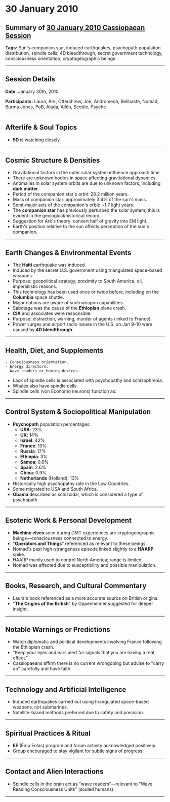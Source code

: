 # 30 January 2010

## Summary of [30 January 2010 Cassiopaean Session](https://cassiopaea.org/forum/threads/session-30-january-2010.15927/)

**Tags:** Sun's companion star, induced earthquakes, psychopath population distribution, spindle cells, 4D bleedthrough, secret government technology, consciousness orientation, cryptogeographic beings

---


## Session Details

**Date:** January 30th, 2010

**Participants:** Laura, Ark, Ottershrew, Joe, Andromeda, Belibaste, Nomad, Burma Jones, PoB, Alada, Ailén, Scottie, Psyche

---


## Afterlife & Soul Topics

- **5D** is watching closely.

---


## Cosmic Structure & Densities

- Gravitational factors in the outer solar system influence approach time.
- There are unknown bodies in space affecting gravitational dynamics.
- Anomalies in solar system orbits are due to unknown factors, including **dark matter**.
- Period of the companion star's orbit: 28.2 million years.
- Mass of companion star: approximately 3.4% of the sun's mass.
- Semi-major axis of the companion's orbit: ~1.7 light years.
- The **companion star** has previously perturbed the solar system; this is evident in the geological/historical record.
- Suggestion for Ark's theory: convert half of gravity into EM light.
- Earth's position relative to the sun affects perception of the sun's companion.

---


## Earth Changes & Environmental Events

- The **Haiti** earthquake was induced.
- Induced by the secret U.S. government using triangulated space-based weapons.
- Purpose: geopolitical strategy, proximity to South America, oil, imperialistic reasons.
- This technology has been used once or twice before, including on the **Columbia** space shuttle.
- Major nations are aware of such weapon capabilities.
- Sabotage was the cause of the **Ethiopian** plane crash.
- **CIA** and associates were responsible.
- Purpose: distraction, warning, murder of agents (linked to France).
- Power surges and airport radio issues in the U.S. on Jan 9–10 were caused by **4D bleedthrough**.

---


## Health, Diet, and Supplements

    - Consciousness orientation.
    - Energy directors.
    - Wave readers or homing devices.
- Lack of spindle cells is associated with psychopathy and schizophrenia.
- Whales also have spindle cells.
- Spindle cells (von Economo neurons) function as:

---


## Control System & Sociopolitical Manipulation

- **Psychopath** population percentages:
    - **USA**: 23%
    - **UK**: 14%
    - **Israel**: 42%
    - **France**: 10%
    - **Russia**: 17%
    - **Ethiopia**: 3%
    - **Samoa**: 0.6%
    - **Spain**: 2.6%
    - **China**: 0.9%
    - **Netherlands** (Holland): 13%
- Historically high psychopathy rate in the Low Countries.
- Some migrated to USA and South Africa.
- **Obama** described as schizoidal, which is considered a type of psychopath.

---


## Esoteric Work & Personal Development

- **Machine elves** seen during DMT experiences are cryptogeographic beings—consciousness connected to energy.
- "**Operators and Things**" referenced as relevant to these beings.
- Nomad's past high-strangeness episode linked slightly to a **HAARP** spike.
- HAARP mainly used to control North America; range is limited.
- Nomad was affected due to susceptibility and possible manipulation.

---


## Books, Research, and Cultural Commentary

- Laura's book referenced as a more accurate source on British origins.
- "**The Origins of the British**" by Oppenheimer suggested for deeper insight.

---


## Notable Warnings or Predictions

- Watch diplomatic and political developments involving France following the Ethiopian crash.
- "Keep your eyes and ears alert for signals that you are having a real effect."
- Cassiopaeans affirm there is no current wrongdoing but advise to "carry on" carefully and have faith.

---


## Technology and Artificial Intelligence

- Induced earthquakes carried out using triangulated space-based weapons, not submarines.
- Satellite-based methods preferred due to safety and precision.

---


## Spiritual Practices & Ritual

- **EE** (Éiriú Eolas) program and forum activity acknowledged positively.
- Group encouraged to stay vigilant for subtle signs of progress.

---



## Contact and Alien Interactions

- Spindle cells in the brain act as “wave readers”—relevant to "Wave Reading Consciousness Units" (souled humans).

---


